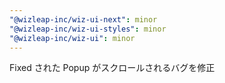 ```yaml
---
"@wizleap-inc/wiz-ui-next": minor
"@wizleap-inc/wiz-ui-styles": minor
"@wizleap-inc/wiz-ui": minor
---
```


Fixed された Popup がスクロールされるバグを修正
